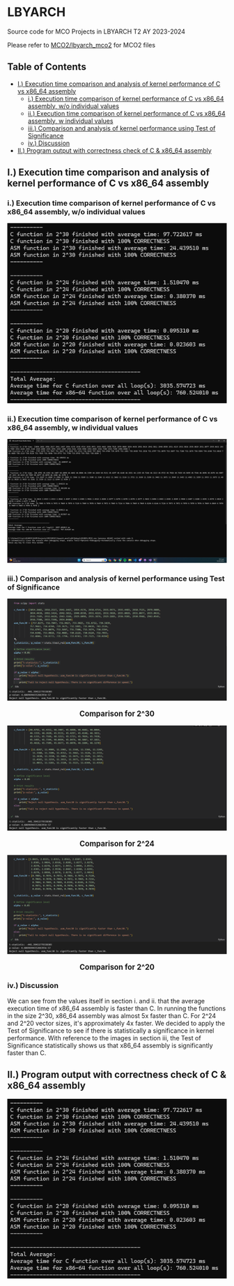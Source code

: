 # LBYARCH
Source code for MCO Projects in LBYARCH T2 AY 2023-2024

Please refer to [MCO2/lbyarch_mco2](https://github.com/jiiometrii/LBYARCH/tree/main/MCO2/lbyarch_mco2) for MCO2 files

## Table of Contents
- [I.) Execution time comparison and analysis of kernel performance of C vs x86_64 assembly](#i-execution-time-comparison-and-analysis-of-kernel-performance-of-c-vs-x86_64-assembly)
    - [i.) Execution time comparison of kernel performance of C vs x86_64 assembly, w/o individual values](#ii-execution-time-comparison-of-kernel-performance-of-c-vs-x86_64-assembly-w-o-individual-values)
    - [ii.) Execution time comparison of kernel performance of C vs x86_64 assembly, w individual values](#ii-execution-time-comparison-of-kernel-performance-of-c-vs-x86_64-assembly-w-individual-values)
    - [iii.) Comparison and analysis of kernel performance using Test of Significance](#iii-comparison-and-analysis-of-kernel-performance-using-test-of-significance)
    - [iv.) Discussion](#iv-discussion)
- [II.) Program output with correctness check of C & x86_64 assembly](#ii-program-output-with-correctness-check-of-c-x86_64-assembly)

## I.) Execution time comparison and analysis of kernel performance of C vs x86_64 assembly
### i.) Execution time comparison of kernel performance of C vs x86_64 assembly, w/o individual values
<div align="center">
    <img src="image.png" alt="execution-time-noindiv">
</div>

### ii.) Execution time comparison of kernel performance of C vs x86_64 assembly, w individual values
<div align="center">
    <img src="image-1.png" alt="execution-time-indiv">
</div>

### iii.) Comparison and analysis of kernel performance using Test of Significance
<div align="center">
    <img src="image-2.png" alt="stat-test-comp30">
    <p style="font-size: larger;"><strong>Comparison for 2^30</strong></p>
    <img src="image-3.png" alt="stat-test-comp30">
    <p style="font-size: larger;"><strong>Comparison for 2^24</strong></p>
    <img src="image-4.png" alt="stat-test-comp30">
    <p style="font-size: larger;"><strong>Comparison for 2^20</strong></p>
</div>

### iv.) Discussion
We can see from the values itself in section i. and ii. that the average execution time of x86_64 assembly is faster than C. In running the functions in the size 2^30, x86_64 assembly was almost 5x faster than C. For 2^24 and 2^20 vector sizes, it's approximately 4x faster. We decided to apply the Test of Significance to see if there is statistically a significance in kernel performance. With reference to the images in section iii, the Test of Significance statistically shows us that x86_64 assembly is significantly faster than C.
## II.) Program output with correctness check of C & x86_64 assembly
<div align="center">
    <img src="image-5.png" alt="correctness-check">
</div>
